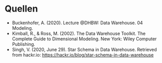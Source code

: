 # Quellen

- Buckenhofer, A. (2020). Lecture @DHBW: Data Warehouse. 04 Modeling. 
- Kimball, R., & Ross, M. (2002). The Data Warehouse Toolkit. The Complete Guide to Dimensional Modeling. New York: Wiley Computer Publishing.
- Singh, V. (2020, June 29). Star Schema in Data Warehouse. Retrieved from hackr.io: https://hackr.io/blog/star-schema-in-data-warehouse
